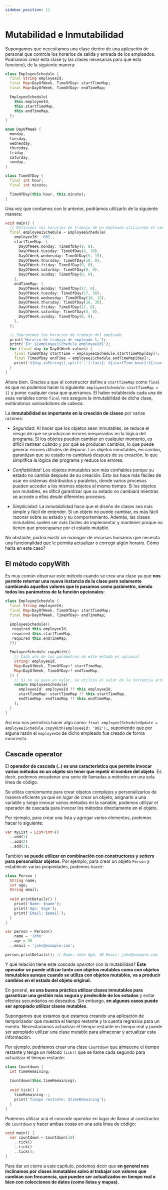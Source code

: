 ```yaml
---
sidebar_position: 11
---
```


# Mutabilidad e Inmutabilidad

Supongamos que necesitamos una clase dentro de una aplicación de personal que controle los horarios de salida y entrada de los empleados. Podríamos crear esta clase (y las clases necesarias para que esta funcione), de la siguiente manera:

```dart
class EmployeeSchedule {
  final String employeeId;
  final Map<DayOfWeek, TimeOfDay> startTimeMap;
  final Map<DayOfWeek, TimeOfDay> endTimeMap;

  EmployeeSchedule(
    this.employeeId,
    this.startTimeMap,
    this.endTimeMap,
  );
}

enum DayOfWeek {
  monday,
  tuesday,
  wednesday,
  thursday,
  friday,
  saturday,
  sunday,
}

class TimeOfDay {
  final int hour;
  final int minute;

  TimeOfDay(this.hour, this.minute);
}
```

Una vez que contamos con lo anterior, podríamos utilizarlo de la siguiente manera:

```dart
void main() {
  // Definimos los horarios de trabajo de un empleado utilizando el constructor 
  final employee1Schedule = EmployeeSchedule(
    employeeId: '001',
    startTimeMap: {
      DayOfWeek.monday: TimeOfDay(9, 0),
      DayOfWeek.tuesday: TimeOfDay(8, 30),
      DayOfWeek.wednesday: TimeOfDay(9, 15),
      DayOfWeek.thursday: TimeOfDay(10, 0),
      DayOfWeek.friday: TimeOfDay(9, 0),
      DayOfWeek.saturday: TimeOfDay(0, 0),
      DayOfWeek.sunday: TimeOfDay(0, 0),
    },
    endTimeMap: {
      DayOfWeek.monday: TimeOfDay(17, 0),
      DayOfWeek.tuesday: TimeOfDay(17, 30),
      DayOfWeek.wednesday: TimeOfDay(18, 15),
      DayOfWeek.thursday: TimeOfDay(16, 30),
      DayOfWeek.friday: TimeOfDay(17, 0),
      DayOfWeek.saturday: TimeOfDay(0, 0),
      DayOfWeek.sunday: TimeOfDay(0, 0),
    },
  );

  // Imprimimos los horarios de trabajo del empleado
  print('Horario de trabajo de empleado 1:');
  print('ID: ${employee1Schedule.employeeId}');
  for (final day in DayOfWeek.values) {
    final TimeOfDay startTime = employee1Schedule.startTimeMap[day]!;
    final TimeOfDay endTime = employee1Schedule.endTimeMap[day]!;
    print('${day.toString().split('.').last}: ${startTime.hour}:${startTime.minute} - ${endTime.hour}:${endTime.minute}');
  }
}
```

Ahora bien. Gracias a que el constructor define a `startTimeMap` como `final` es que no podemos hacer lo siguiente: `employee1Schedule.startTimeMap = {}` y poner cualquier cosa que querramos. El haber establecido cada una de esas variables como `final` nos asegura la inmutabilidad de dicha clase, evitándonos variosdolores de cabeza.

La __inmutabilidad es importante en la creación de clases__ por varias razones:

- _Seguridad_: Al hacer que los objetos sean inmutables, se reduce el riesgo de que se produzcan errores inesperados en la lógica del programa. Si los objetos pueden cambiar en cualquier momento, es difícil rastrear cuándo y por qué se producen cambios, lo que puede generar errores difíciles de depurar. Los objetos inmutables, en cambio, garantizan que su estado no cambiará después de su creación, lo que simplifica la lógica del programa y reduce los errores.

- _Confiabilidad_: Los objetos inmutables son más confiables porque su estado no cambia después de su creación. Esto los hace más fáciles de usar en sistemas distribuidos y paralelos, donde varios procesos pueden acceder a los mismos objetos al mismo tiempo. Si los objetos son mutables, es difícil garantizar que su estado no cambiará mientras se accede a ellos desde diferentes procesos.

- _Simplicidad_: La inmutabilidad hace que el diseño de clases sea más simple y fácil de entender. Si un objeto no puede cambiar, es más fácil razonar sobre su estado y su comportamiento. Además, las clases inmutables suelen ser más fáciles de implementar y mantener porque no tienen que preocuparse por el estado mutable.

No obstante, podría existir un _manager_ de recursos humanos que necesita una funcionalidad que le permita actualizar o corregir algún horario. Cómo haría en este caso?

## El método copyWith

Es muy común observar este método cuando se crea una clase ya que __nos permite retornar una nueva instancia de la clase pero solamente cambiando aquellos valores que le pasamos como parámetro, siendo todos los parámetros de la función opcionales__:

```dart
class EmployeeSchedule {
  final String employeeId;
  final Map<DayOfWeek, TimeOfDay> startTimeMap;
  final Map<DayOfWeek, TimeOfDay> endTimeMap;

  EmployeeSchedule({
   required this.employeeId,
   required this.startTimeMap,
   required this.endTimeMap,
  });

  EmployeeSchedule copyWith({
    // Cada uno de los parámetros de este método es opcional
    String? employeeId,
    Map<DayOfWeek, TimeOfDay>? startTimeMap,
    Map<DayOfWeek, TimeOfDay>? endTimeMap,
  }) {
    // Si no se pasa un valor, se utiliza el valor de la instancia actual
    return EmployeeSchedule(
      employeeId: employeeId ?? this.employeeId,
      startTimeMap: startTimeMap ?? this.startTimeMap,
      endTimeMap: endTimeMap ?? this.endTimeMap,
    );
  }
}
```

Así eso nos permitiría hacer algo como: `final employee1ScheduleUpdate = employee1Schedule.copyWith(employeeId: '002');`, suponiendo que por alguna razón el `employeeId` de dicho empleado fue creado de forma incorrecta.

## Cascade operator

El __operador de cascada (..) es una característica que permite invocar varios métodos en un objeto sin tener que repetir el nombre del objeto__. Es decir, podemos encadenar una serie de llamadas a métodos en una sola línea de código.

Se utiliza comúnmente para crear objetos complejos y personalizarlos de manera eficiente ya que en lugar de crear un objeto, asignarlo a una variable y luego invocar varios métodos en la variable, podemos utilizar el operador de cascada para invocar los métodos directamente en el objeto.

Por ejemplo, para crear una lista y agregar varios elementos, podemos hacer lo siguiente:

```dart
var myList = List<int>()
  ..add(1)
  ..add(2)
  ..add(3);
```

También __se puede utilizar en combinación con constructores y _setters_ para personalizar objetos__. Por ejemplo, para crear un objeto `Person` y establecer varias propiedades, podemos hacer:

```dart
class Person {
  String name;
  int age;
  String email;
  
  void printDetails() {
    print('Name: $name');
    print('Age: $age');
    print('Email: $email');
  }
}

var person = Person()
  ..name = 'John'
  ..age = 30
  ..email = 'john@example.com';

person.printDetails(); // Name: John Age: 30 Email: john@example.com
```

Y qué relación tiene este _cascade operator_ con la mutabilidad? __Este operador se puede utilizar tanto con objetos mutables como con objetos inmutables aunque cuando se utiliza con objetos mutables, va a producir cambios en el estado del objeto original.__

En general, __es una buena práctica utilizar clases inmutables para garantizar una gestión más segura y predecible de los estados__ y evitar efectos secundarios no deseados. Sin embargo, __en algunos casos puede ser apropiado utilizar clases mutables__.

Supongamos que estamos que estamos creando una aplicación de temporizador que muestra el tiempo restante y la cuenta regresiva para un evento. Necesitaríamos actualizar el tiempo restante en tiempo real y puede ser apropiado utilizar una clase mutable para almacenar y actualizar esta información.

Por ejemplo, podríamos crear una clase `Countdown` que almacene el tiempo restante y tenga un método `tick()` que se llame cada segundo para actualizar el tiempo restante:

```dart
class Countdown {
  int timeRemaining;
  
  Countdown(this.timeRemaining);
  
  void tick() {
    timeRemaining--;
    print('Tiempo restante: $timeRemaining');
  }
}
```

Podemos utilizar acá el _cascade operator_ en lugar de llamar al constructor de `Countdown` y hacer ambas cosas en una sola línea de código:

```dart
void main() {
  var countdown = Countdown(10)
    ..tick()
    ..tick()
    ..tick();
}
```

Para dar un cierre a este capítulo, podemos decir que __en general nos inclinamos por clases inmutables salvo al trabajar con valores que cambian con frecuencia, que pueden ser actualizados en tiempo real o bien con colecciones de datos (como listas y mapas).__
